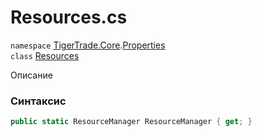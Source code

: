 
# Resources.cs
`namespace` [TigerTrade.Core](../../TigerTrade.Core.md).[Properties](../../TigerTrade.Core/Properties.md)  
    `class` [Resources](../../Resources.cs.md)

Описание

### Синтаксис
```csharp
public static ResourceManager ResourceManager { get; }
```
